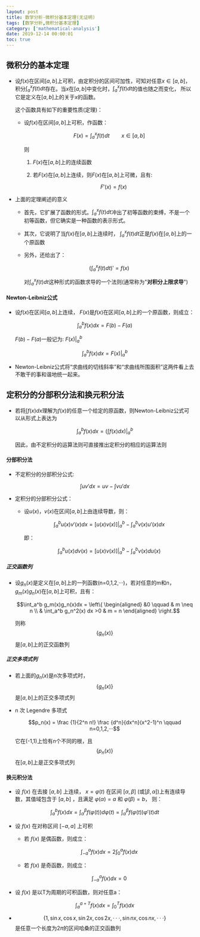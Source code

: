 ```yaml
---
layout: post
title: 数学分析-微积分基本定理(无证明)
tags: [数学分析,微积分基本定理]
category: ['mathematical-analysis']
date: 2019-12-14 00:00:01
toc: true
---
```



## 微积分的基本定理

- 设$f(x)$在区间$[a,b]$上可积，由定积分的区间可加性，可知对任意$x\in [a,b]$，积分$\int_a^xf(t)dt$存在。当$x$在$[a,b]$中变化时，$\int_a^xf(t)dt$的值也随之而变化，
所以它是定义在$[a,b]$上的关于$x$的函数。

    这个函数具有如下的重要性质(定理)：

    - 设$f(x)$在区间$[a,b]$上可积，作函数：
    
        $$F(x) = \int_a^xf(t)dt \qquad x\in [a,b]$$
    
        则

        1. $F(x)$在$[a,b]$上的连续函数

        2. 若$F(x)$在$[a,b]$上连续，则$F(x)$在$[a,b]$上可微，且有:

            $$F'(x) = f(x)$$


- 上面的定理阐述的意义
    - 首先，它扩展了函数的形式。$\int_a^xf(t)dt$冲出了初等函数的束缚，不是一个初等函数，但它确实是一种函数的表示形式。
    - 其次，它说明了当$f(x)$在$[a,b]$上连续时， $\int_a^xf(t)dt$正是$f(x)$在$[a,b]$上的一个原函数
    - 另外，还给出了：
        
        $$(\int_a^xf(t)dt)' = f(x)$$

        对$\int_a^xf(t)dt$这种形式的函数求导的一个法则(通常称为"**对积分上限求导**")

#### Newton-Leibniz公式

- 设$f(x)$在区间$[a,b]$上连续， $F(x)$是$f(x)$在区间$[a,b]$上的一个原函数，则成立：

    $$\int_a^b f(x)dx = F(b) - F(a)$$

    $F(b) - F(a)$一般记为: $F(x) \vert_a^b$

    $$\int_a^b f(x)dx = F(x) \vert_a^b$$

- Newton-Leibniz公式将“求曲线的切线斜率”和“求曲线所围面积”这两件看上去不敢干的事和谐地统一起来。


## 定积分的分部积分法和换元积分法

- 若将$\int f(x)dx$理解为$f(x)$的任意一个给定的原函数，则Newton-Leibniz公式可以从形式上表达为

    $$\int_a^b f(x)dx = (\int f(x)dx)\vert_a^b$$

    因此，由不定积分的运算法则可直接推出定积分的相应的运算法则

#### 分部积分法

- 不定积分的分部积分公式:

    $$\int uv' dx = uv - \int vu'dx$$

- 定积分的分部积分公式：
    - 设$u(x)$，$v(x)$在区间$[a,b]$上由连续导数，则：

        $$\int_a^b u(x)v'(x)dx = [u(x)v(x)]\vert_a^b - \int_a^b v(x)u'(x) dx$$

        即：

        $$\int_a^b u(x)dv(x) = [u(x)v(x)]\vert_a^b - \int_a^b v(x)du(x)$$
        
##### 正交函数列

- 设$g_n(x)$是定义在$[a,b]$上的一列函数(n=0,1,2,···)，若对任意的m和n，$g_m(x)g_n(x)$在$[a,b]$上可积，且有：

    $$\int_a^b g_m(x)g_n(x)dx = \left\{ \begin{aligned} &0 \qquad & m \neq n \\ & \int_a^b g_n^2(x) dx >0 & m = n \end{aligned} \right.$$

    则称$$\{ g_n(x) \}$$是$[a,b]$上的正交函数列

##### 正交多项式列

- 若上面的$g_n(x)$是$n$次多项式时，$$\{ g_n(x) \}$$是$[a,b]$上的正交多项式列

- n 次 Legendre 多项式

    $$p_n(x) = \frac {1}{2^n n!} \frac {d^n}{dx^n}(x^2-1)^n \qquad n=0,1,2,···$$

    它在(-1,1)上恰有$n$个不同的根，且$$\{ p_n(x) \}$$在$[a,b]$上是正交多项式列


#### 换元积分法

- 设 $f(x)$ 在去接 $[a,b]$ 上连续， $x=\varphi(t)$ 在区间 $[\alpha, \beta]$ (或$[\beta, \alpha]$)上有连续导数，其值域包含于 $[a,b]$ ，且满足 $\varphi(\alpha)=a$ 和 $\varphi(\beta)=b$， 则：

    $$\int_a^b f(x)dx = \int_\alpha^\beta f(\varphi(t))d\varphi(t) = \int_\alpha^\beta f(\varphi(t))\varphi'(t)dt$$

- 设 $f(x)$ 在对称区间 $[-a,a]$ 上可积 
    - 若 $f(x)$ 是偶函数，则成立：

        $$\int_{-a}^a f(x)dx = 2\int_0^a f(x)dx$$

    - 若 $f(x)$ 是奇函数，则成立：

        $$\int_{-a}^a f(x)dx = 0$$

- 设 $f(x)$ 是以T为周期的可积函数，则对任意a：

    $$\int_{a}^{a+T} f(x)dx = \int_0^T f(x)dx$$

- $$\{ 1, \sin x, \cos x, \sin 2x,  \cos 2x, ···, \sin nx, \cos nx, ···\}$$是任意一个长度为$2\pi$的区间哈桑的正交函数列
